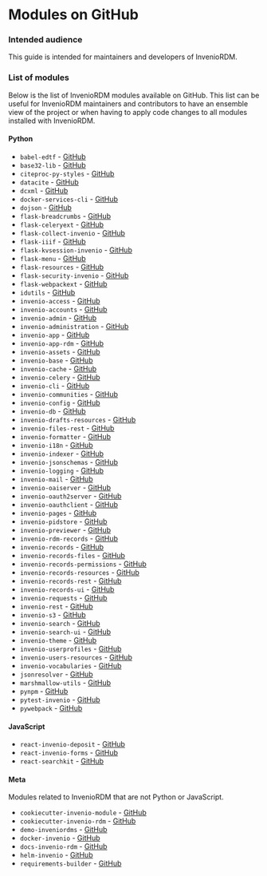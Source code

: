 # Modules on GitHub

### Intended audience

This guide is intended for maintainers and developers of InvenioRDM.

### List of modules

Below is the list of InvenioRDM modules available on GitHub. This list can be useful for InvenioRDM maintainers and contributors to have an ensemble view of the project or when having to apply code changes to all modules installed with InvenioRDM.

#### Python

* `babel-edtf` - [GitHub](https://github.com/inveniosoftware/babel-edtf)
* `base32-lib` - [GitHub](https://github.com/inveniosoftware/base32-lib)
* `citeproc-py-styles` - [GitHub](https://github.com/inveniosoftware/citeproc-py-styles)
* `datacite` - [GitHub](https://github.com/inveniosoftware/datacite)
* `dcxml` - [GitHub](https://github.com/inveniosoftware/dcxml)
* `docker-services-cli` - [GitHub](https://github.com/inveniosoftware/docker-services-cli)
* `dojson` - [GitHub](https://github.com/inveniosoftware/dojson)
* `flask-breadcrumbs` - [GitHub](https://github.com/inveniosoftware/flask-breadcrumbs)
* `flask-celeryext` - [GitHub](https://github.com/inveniosoftware/flask-celeryext)
* `flask-collect-invenio` - [GitHub](https://github.com/inveniosoftware/flask-collect-invenio)
* `flask-iiif` - [GitHub](https://github.com/inveniosoftware/flask-iiif)
* `flask-kvsession-invenio` - [GitHub](https://github.com/inveniosoftware/flask-kvsession)
* `flask-menu` - [GitHub](https://github.com/inveniosoftware/flask-menu)
* `flask-resources` - [GitHub](https://github.com/inveniosoftware/flask-resources)
* `flask-security-invenio` - [GitHub](https://github.com/inveniosoftware/flask-security-invenio)
* `flask-webpackext` - [GitHub](https://github.com/inveniosoftware/flask-webpackext)
* `idutils` - [GitHub](https://github.com/inveniosoftware/idutils)
* `invenio-access` - [GitHub](https://github.com/inveniosoftware/invenio-access)
* `invenio-accounts` - [GitHub](https://github.com/inveniosoftware/invenio-accounts)
* `invenio-admin` - [GitHub](https://github.com/inveniosoftware/invenio-admin)
* `invenio-administration` - [GitHub](https://github.com/inveniosoftware/invenio-administration)
* `invenio-app` - [GitHub](https://github.com/inveniosoftware/invenio-app)
* `invenio-app-rdm` - [GitHub](https://github.com/inveniosoftware/invenio-app-rdm)
* `invenio-assets` - [GitHub](https://github.com/inveniosoftware/invenio-assets)
* `invenio-base` - [GitHub](https://github.com/inveniosoftware/invenio-base)
* `invenio-cache` - [GitHub](https://github.com/inveniosoftware/invenio-cache)
* `invenio-celery` - [GitHub](https://github.com/inveniosoftware/invenio-celery)
* `invenio-cli` - [GitHub](https://github.com/inveniosoftware/invenio-cli)
* `invenio-communities` - [GitHub](https://github.com/inveniosoftware/invenio-communities)
* `invenio-config` - [GitHub](https://github.com/inveniosoftware/invenio-config)
* `invenio-db` - [GitHub](https://github.com/inveniosoftware/invenio-db)
* `invenio-drafts-resources` - [GitHub](https://github.com/inveniosoftware/invenio-drafts-resources)
* `invenio-files-rest` - [GitHub](https://github.com/inveniosoftware/invenio-files-rest)
* `invenio-formatter` - [GitHub](https://github.com/inveniosoftware/invenio-formatter)
* `invenio-i18n` - [GitHub](https://github.com/inveniosoftware/invenio-i18n)
* `invenio-indexer` - [GitHub](https://github.com/inveniosoftware/invenio-indexer)
* `invenio-jsonschemas` - [GitHub](https://github.com/inveniosoftware/invenio-jsonschemas)
* `invenio-logging` - [GitHub](https://github.com/inveniosoftware/invenio-logging)
* `invenio-mail` - [GitHub](https://github.com/inveniosoftware/invenio-mail)
* `invenio-oaiserver` - [GitHub](https://github.com/inveniosoftware/invenio-oaiserver)
* `invenio-oauth2server` - [GitHub](https://github.com/inveniosoftware/invenio-oauth2server)
* `invenio-oauthclient` - [GitHub](https://github.com/inveniosoftware/invenio-oauthclient)
* `invenio-pages` - [GitHub](https://github.com/inveniosoftware/invenio-pages)
* `invenio-pidstore` - [GitHub](https://github.com/inveniosoftware/invenio-pidstore)
* `invenio-previewer` - [GitHub](https://github.com/inveniosoftware/invenio-previewer)
* `invenio-rdm-records` - [GitHub](https://github.com/inveniosoftware/invenio-rdm-records)
* `invenio-records` - [GitHub](https://github.com/inveniosoftware/invenio-records)
* `invenio-records-files` - [GitHub](https://github.com/inveniosoftware/invenio-records-files)
* `invenio-records-permissions` - [GitHub](https://github.com/inveniosoftware/invenio-records-permissions)
* `invenio-records-resources` - [GitHub](https://github.com/inveniosoftware/invenio-records-resources)
* `invenio-records-rest` - [GitHub](https://github.com/inveniosoftware/invenio-records-rest)
* `invenio-records-ui` - [GitHub](https://github.com/inveniosoftware/invenio-records-ui)
* `invenio-requests` - [GitHub](https://github.com/inveniosoftware/invenio-requests)
* `invenio-rest` - [GitHub](https://github.com/inveniosoftware/invenio-rest)
* `invenio-s3` - [GitHub](https://github.com/inveniosoftware/invenio-s3)
* `invenio-search` - [GitHub](https://github.com/inveniosoftware/invenio-search)
* `invenio-search-ui` - [GitHub](https://github.com/inveniosoftware/invenio-search-ui)
* `invenio-theme` - [GitHub](https://github.com/inveniosoftware/invenio-theme)
* `invenio-userprofiles` - [GitHub](https://github.com/inveniosoftware/invenio-userprofiles)
* `invenio-users-resources` - [GitHub](https://github.com/inveniosoftware/invenio-users-resources)
* `invenio-vocabularies` - [GitHub](https://github.com/inveniosoftware/invenio-vocabularies)
* `jsonresolver` - [GitHub](https://github.com/inveniosoftware/jsonresolver)
* `marshmallow-utils` - [GitHub](https://github.com/inveniosoftware/marshmallow-utils)
* `pynpm` - [GitHub](https://github.com/inveniosoftware/pynpm)
* `pytest-invenio` - [GitHub](https://github.com/inveniosoftware/pytest-invenio)
* `pywebpack` - [GitHub](https://github.com/inveniosoftware/pywebpack)

#### JavaScript

* `react-invenio-deposit` - [GitHub](https://github.com/inveniosoftware/react-invenio-deposit)
* `react-invenio-forms` - [GitHub](https://github.com/inveniosoftware/react-invenio-forms)
* `react-searchkit` - [GitHub](https://github.com/inveniosoftware/react-searchkit)

#### Meta

Modules related to InvenioRDM that are not Python or JavaScript.

* `cookiecutter-invenio-module` - [GitHub](https://github.com/inveniosoftware/cookiecutter-invenio-module)
* `cookiecutter-invenio-rdm` - [GitHub](https://github.com/inveniosoftware/cookiecutter-invenio-rdm)
* `demo-inveniordms` - [GitHub](https://github.com/inveniosoftware/demo-inveniordms)
* `docker-invenio` - [GitHub](https://github.com/inveniosoftware/docker-invenio)
* `docs-invenio-rdm` - [GitHub](https://github.com/inveniosoftware/docs-invenio-rdm)
* `helm-invenio` - [GitHub](https://github.com/inveniosoftware/helm-invenio)
* `requirements-builder` - [GitHub](https://github.com/inveniosoftware/requirements-builder)
